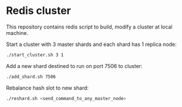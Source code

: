 # Redis cluster

This repository contains redis script to build, modify a cluster at local machine.

Start a cluster with 3 master shards and each shard has 1 replica node:

```bash
./start_cluster.sh 3 1
```

Add a new shard destined to run on port 7506 to cluster:

```bash
./add_shard.sh 7506
```

Rebalance hash slot to new shard:

```bash
./reshard.sh <send_command_to_any_master_node>
```